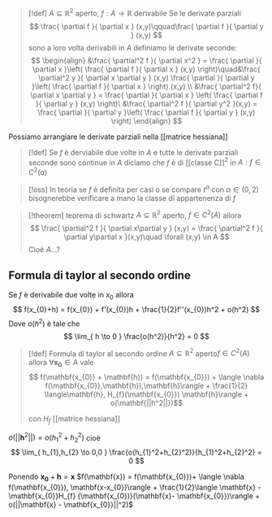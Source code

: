 >[!def]
>$A \subseteq \mathbb{R}^2$ aperto, $f : A \to \mathbb{R}$ derivabile
>Se le derivate parziali
>$$ \frac{ \partial f }{ \partial x } (x,y)\qquad\frac{ \partial f }{ \partial y } (x,y) $$
>sono a loro volta derivabili in $A$ definiamo le derivate seconde:
> $$ \begin{align}
> &\frac{ \partial^2 f  }{ \partial x^2 } = \frac{ \partial  }{ \partial x }\left( \frac{ \partial f }{ \partial x } (x,y) \right)\quad&\frac{ \partial^2 y }{ \partial x \partial y  } (x,y)  \frac{ \partial  }{ \partial y }\left( \frac{ \partial f }{ \partial x }  \right) (x,y) \\
>&\frac{ \partial^2 f}{ \partial x \partial y } = \frac{ \partial  }{ \partial x } \left( \frac{ \partial f }{ \partial y } (x,y) \right)\ &\frac{ \partial^2 f }{ \partial y^2 }(x,y) = \frac{ \partial  }{ \partial y }\left( \frac{ \partial f }{ \partial y } (x,y) \right)       
>\end{align} $$


Possiamo arrangiare le derivate parziali nella [[matrice hessiana]]




>[!def]
>Se $f$ è derviabile due volte in $A$ e tutte le derivate parziali seconde sono continue in $A$ diciamo che $f$ è di [[classe C]]$^2$ in $A : f \in C^2(a)$

>[!oss]
>In teoria se $f$ è definita per casi o se compare $t^\alpha$ con $\alpha \in (0,2)$ bisognerebbe verificare a mano la classe di appartenenza di $f$


>[!theorem] teorema di schwartz
>$A \subseteq \mathbb{R}^2$ aperto, $f \in C^2(A)$ allora
> $$ \frac{ \partial^2 f }{ \partial x\partial y } (x,y) = \frac{ \partial^2 f }{ \partial y\partial x }(x,y)\quad \forall (x,y) \in A   $$
> Cioè $A\dots ?$


## Formula di taylor al secondo ordine

Se $f$ è derivabile due volte in $x_{0}$ allora
$$ f(x_{0}+h) = f(x_{0}) + f'(x_{0})h + \frac{1}{2}f''(x_{0})h^2 + o(h^2) $$
Dove $o(h^2)$ è tale che
$$ \lim_{ h \to 0 } \frac{o(h^2)}{h^2} = 0 $$

>[!def] Formula di taylor al secondo ordine
>$A \subseteq \mathbb{R}^2$ aperto$f \in C^2(A)$ allora $\forall \mathbf{x_{0}} \in A$ vale
>$$ f(\mathbf{x_{0}} + \mathbf{h}) = f(\mathbf{x_{0}}) + \langle \nabla f(\mathbf{x_{0}},\mathbf{h}),\mathbf{h}\rangle + \frac{1}{2} \langle\mathbf{h}, H_{f}(\mathbf{x_{0}}) \mathbf{h}\rangle + o(\mathbf{||h^2||})$$
>
>con $H_{f}$ [[matrice hessiana]]

$o(||\mathbf{h}^2||) = o(h_{1}^2+h_{2}^2)$ cioè
$$ \lim_{ h_{1},h_{2} \to 0,0 } \frac{o(h_{1}^2+h_{2}^2)}{h_{1}^2+h_{2}^2} = 0 $$

Ponendo $\mathbf{x_{0}}+\mathbf{h} = \mathbf{x}$
$f(\mathbf{x}) = f(\mathbf{x_{0}})+ \langle \nabla f(\mathbf{x_{0}}), \mathbf{x-x_{0}}\rangle + \frac{1}{2}\langle \mathbf{x} - \mathbf{x_{0}}H_{f} (\mathbf{x_{0})}(\mathbf{x}- \mathbf{x_{0}})\rangle + o(||\mathbf{x} - \mathbf{x_{0}}||^2)$

